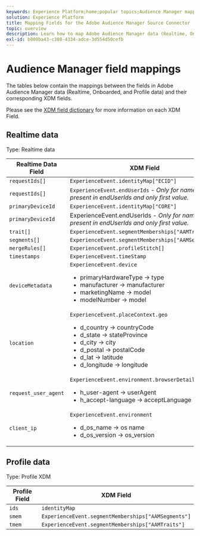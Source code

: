```yaml
---
keywords: Experience Platform;home;popular topics;Audience Manager mapping;audience manager mapping
solution: Experience Platform
title: Mapping Fields for the Adobe Audience Manager Source Connector
topic: overview
description: Learn how to map Adobe Audience Manager data (Realtime, Onboarded, and Profile data) to corresponding Experience Data Model (XDM) fields for the Audience Manager source connector.
exl-id: b800ba43-c308-4334-adce-3d554d50cefb
---
```

# Audience Manager field mappings

The tables below contain the mappings between the fields in Adobe Audience Manager data (Realtime, Onboarded, and Profile data) and their corresponding XDM fields.

Please see the [XDM field dictionary](../../../../xdm/schema/field-dictionary.md) for more information on each XDM Field.

## Realtime data

Type: Realtime data

| Realtime Data Field | XDM Field |
| --- | --- |
| `requestIds[]` | `ExperienceEvent.identityMap["ECID"]` |
| `requestIds[]` | `ExperienceEvent.endUserIds` - *Only for namespaces present in endUserIds and only first value.* |
| `primaryDeviceId` | `ExperienceEvent.identityMap["CORE"]` |
| `primaryDeviceId` | ExperienceEvent.endUserIds - *Only for namespaces present in endUserIds and only first value.* |
| `trait[] `| `ExperienceEvent.segmentMemberships["AAMTraits"]` |
| `segments[]` | `ExperienceEvent.segmentMemberships["AAMSegments"]` |
| `mergeRules[]` |`ExperienceEvent.profileStitch[]` |
| `timestamps` | `ExperienceEvent.timeStamp` |
| `deviceMetadata` | `ExperienceEvent.device` <ul><li>primaryHardwareType → type</li><li>manufacturer → manufacturer</li><li>marketingName → model</li><li>modelNumber → model</li></ul>|
| `location` | `ExperienceEvent.placeContext.geo` <ul><li>d_country → countryCode</li><li>d_state → stateProvince</li><li>d_city → city</li><li>d_postal → postalCode</li><li>d_lat → latitude</li><li>d_longitude → longitude</li></ul> |
| `request_user_agent` | `ExperienceEvent.environment.browserDetails` <ul><li>h_user-agent → userAgent</li><li>h_accept-language → acceptLanguage</li></ul> |
| `client_ip` | `ExperienceEvent.environment` <ul><li>d_os_name → os name </li><li>d_os_version → os_version</li></ul> |

## Profile data

Type: Profile XDM

| Profile Field | XDM Field |
| --- | --- |
| `ids` | `identityMap` |
| `smem` | `ExperienceEvent.segmentMemberships["AAMSegments"]` |
| `tmem` | `ExperienceEvent.segmentMemberships["AAMTraits"]` |
